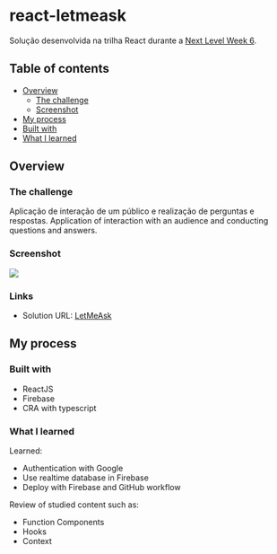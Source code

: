 # react-letmeask

Solução desenvolvida na trilha React durante a [Next Level Week 6](https://app.rocketseat.com.br/node/mission-react-js).

## Table of contents

- [Overview](#overview)
  - [The challenge](#the-challenge)
  - [Screenshot](#screenshot)
- [My process](#my-process)
- [Built with](#built-with)
- [What I learned](#what-i-learned)

## Overview

### The challenge

Aplicação de interação de um público e realização de perguntas e respostas.
Application of interaction with an audience and conducting questions and answers.

### Screenshot

![](images/screenshot.png)

### Links

- Solution URL: [LetMeAsk](https://letmeask-49a5f.web.app/)

## My process

### Built with

- ReactJS
- Firebase
- CRA with typescript

### What I learned

Learned:

- Authentication with Google
- Use realtime database in Firebase
- Deploy with Firebase and GitHub workflow

Review of studied content such as:

- Function Components
- Hooks
- Context
